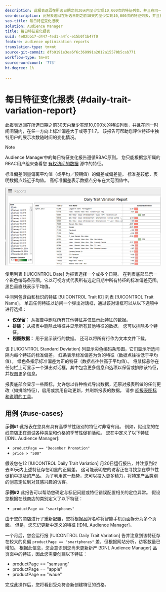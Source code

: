 ```yaml
---
description: 此报表返回在所选日期之前30天内至少实现10,000次的特征列表，并且在同一时间间隔内，在任一方向上标准偏差大于或等于1.7。 该报告可帮助您评估特征中独特用户的展示次数随时间的变化情况。
seo-description: 此报表返回在所选日期之前30天内至少实现10,000次的特征列表，并且在同一时间间隔内，在任一方向上标准偏差大于或等于1.7。 该报告可帮助您评估特征中独特用户的展示次数随时间的变化情况。
seo-title: 每日特征变化报表
solution: Audience Manager
title: 每日特征变化报表
uuid: 4e82bb17-d447-4ed1-a4fc-e15b0f1b47f0
feature: audience optimization reports
translation-type: tm+mt
source-git-commit: dfb0191e3ea6f6c360991a2012a15570b5cab771
workflow-type: tm+mt
source-wordcount: '773'
ht-degree: 1%

---
```



# 每日特征变化报表 {#daily-trait-variation-report}

此报表返回在所选日期之前30天内至少实现10,000次的特征列表，并且在同一时间间隔内，在任一方向上标准偏差大于或等于1.7。 该报告可帮助您评估特征中独特用户的展示次数随时间的变化情况。

>[!NOTE]
>
>Audience Manager中的每日特征变化报告遵循RBAC原则。 您只能根据您所属的RBAC用户组来查看您 [有权访问的数据](/help/using/features/administration/administration-overview.md) 源中的特征。

标准偏差测量偏离平均值（或平均／预期值）的偏差或偏差量。 标准差较低，表明数据点趋近于均值。 高标准偏差表示数据点分布在大范围值中。

![](assets/daily_trait_variation.png)

使用列表 [!UICONTROL Date] 为报表选择一个或多个日期。 在列表底部显示一个彩色编码条形图，它以可视方式代表所有选定日期中所有特征的标准偏差范围。 黑色垂直线表示平均值。

中间列包含由和标识的特征 [!UICONTROL Trait ID] 列表 [!UICONTROL Trait Name]。 单击任何特征以访问一个弹出对话框，通过该对话框可以从以下选项中进行选择：

* **仅保留：** 从报告中删除所有其他特征并仅显示此特征的数据。
* **排除：** 从报表中删除此特征并显示所有其他特征的数据。 您可以排除多个特征。
* **视图数据：** 用于显示该行的数据。 还可以将所有行作为文本文件下载。

该 [!UICONTROL Standard Deviation] 列显示彩色编码条形图，它们显示所选间隔内每个特征的标准偏差。 红条表示标准偏差为负的特征（数据点往往低于平均值）。 绿色条指示标准偏差为正的特征（数据点往往高于平均值）。 将鼠标悬停在任何栏上可显示一个弹出对话框，其中包含更多信息和选项以保留或排除该特征，并视图更多信息。

报表底部会显示一些图标，允许您以各种格式导出数据，还原对报表所做的任何更改（如排除特征），启用或禁用自动更新，并刷新报表的数据。 请参 [阅报表图标和说明的工具](../../reporting/dynamic-reports/interactive-report-technology.md#icons-tools-explained)。

## 用例 {#use-cases}

**示例#1**:此报表在您具有具有高季节性级别的特征时非常有用。 例如，假设您的在线商店正在测试各种类型和价格的季节性促销活动。 您在中定义了以下特征 [!DNL Audience Manager]:

* `productPage == "December Promotion"`
* `price > "500"`

假设您在12 [!UICONTROL Daily Trait Variation] 月20日运行报告，并注意到过去30天内上述特征存在明显的正偏差。 这可能表明您的访客正在寻找您在季节性促销中提及的产品。 为了利用这一趋势，您可以投入更多精力，将特定产品类别的创意定位到对其感兴趣的访客。

**示例#2**:此报告可以帮助您确定与标记问题或特征错误配置相关的定位异常。 假设您根据在线商店的类别定义了以下特征：

* `productPage == "smartphones"`

由于您的商店进行了重新配置，您将根据品牌名称将智能手机页面拆分为多个页面。 但是，您忘记更新中定义的特征 [!DNL Audience Manager]。

一个月后，您会运行报 [!UICONTROL Daily Trait Variation] 告并注意到该特征存在较大的负偏 `productPage == "smartphones"` 差，但根据网站分析，访客数量已增加。 根据此信息，您会意识到您尚未更新新产 [!DNL Audience Manager] 品页面中的特征，因此您需要创建以下特征：

* productPage == &quot;samsung&quot;
* productPage == &quot;apple&quot;
* productPage == &quot;waue&quot;

完成此操作后，您将看到受众符合新创建特征的资格。
